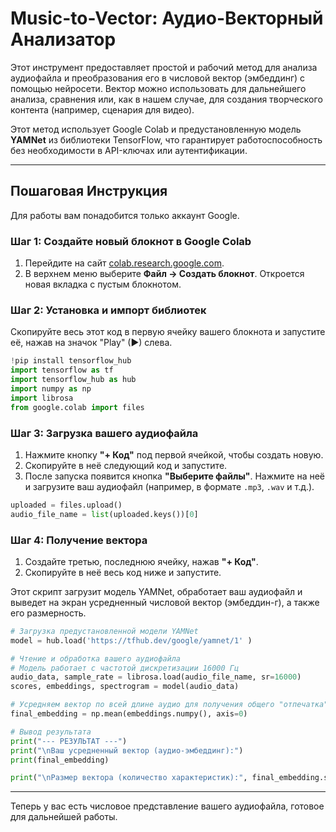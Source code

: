 
# Music-to-Vector: Аудио-Векторный Анализатор

Этот инструмент предоставляет простой и рабочий метод для анализа аудиофайла и преобразования его в числовой вектор (эмбеддинг) с помощью нейросети. Вектор можно использовать для дальнейшего анализа, сравнения или, как в нашем случае, для создания творческого контента (например, сценария для видео).

Этот метод использует Google Colab и предустановленную модель **YAMNet** из библиотеки TensorFlow, что гарантирует работоспособность без необходимости в API-ключах или аутентификации.

---

## Пошаговая Инструкция

Для работы вам понадобится только аккаунт Google.

### Шаг 1: Создайте новый блокнот в Google Colab

1.  Перейдите на сайт [colab.research.google.com](https://colab.research.google.com ).
2.  В верхнем меню выберите **Файл -> Создать блокнот**. Откроется новая вкладка с пустым блокнотом.

### Шаг 2: Установка и импорт библиотек

Скопируйте весь этот код в первую ячейку вашего блокнота и запустите её, нажав на значок "Play" (▶) слева.

```python
!pip install tensorflow_hub
import tensorflow as tf
import tensorflow_hub as hub
import numpy as np
import librosa
from google.colab import files
```

### Шаг 3: Загрузка вашего аудиофайла

1.  Нажмите кнопку **"+ Код"** под первой ячейкой, чтобы создать новую.
2.  Скопируйте в неё следующий код и запустите.
3.  После запуска появится кнопка **"Выберите файлы"**. Нажмите на неё и загрузите ваш аудиофайл (например, в формате `.mp3`, `.wav` и т.д.).

```python
uploaded = files.upload()
audio_file_name = list(uploaded.keys())[0]
```

### Шаг 4: Получение вектора

1.  Создайте третью, последнюю ячейку, нажав **"+ Код"**.
2.  Скопируйте в неё весь код ниже и запустите.

Этот скрипт загрузит модель YAMNet, обработает ваш аудиофайл и выведет на экран усредненный числовой вектор (эмбеддин-г), а также его размерность.

```python
# Загрузка предустановленной модели YAMNet
model = hub.load('https://tfhub.dev/google/yamnet/1' )

# Чтение и обработка вашего аудиофайла
# Модель работает с частотой дискретизации 16000 Гц
audio_data, sample_rate = librosa.load(audio_file_name, sr=16000)
scores, embeddings, spectrogram = model(audio_data)

# Усредняем вектор по всей длине аудио для получения общего "отпечатка"
final_embedding = np.mean(embeddings.numpy(), axis=0)

# Вывод результата
print("--- РЕЗУЛЬТАТ ---")
print("\nВаш усредненный вектор (аудио-эмбеддинг):")
print(final_embedding)

print("\nРазмер вектора (количество характеристик):", final_embedding.shape)
```

---

Теперь у вас есть числовое представление вашего аудиофайла, готовое для дальнейшей работы.
